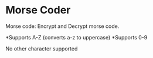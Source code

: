 # Morse Coder
Morse code: Encrypt and Decrypt morse code. 

*Supports A-Z (converts a-z to uppercase)
*Supports 0-9

No other character supported
